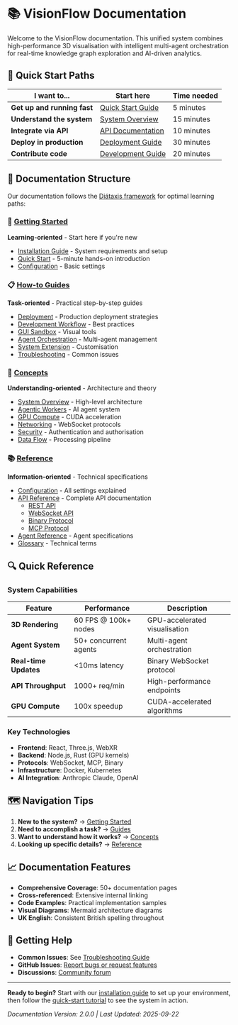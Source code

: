 # 📚 VisionFlow Documentation

Welcome to the VisionFlow documentation. This unified system combines high-performance 3D visualisation with intelligent multi-agent orchestration for real-time knowledge graph exploration and AI-driven analytics.

## 🚀 Quick Start Paths

| I want to... | Start here | Time needed |
|--------------|------------|-------------|
| **Get up and running fast** | [Quick Start Guide](getting-started/02-quick-start.md) | 5 minutes |
| **Understand the system** | [System Overview](concepts/01-system-overview.md) | 15 minutes |
| **Integrate via API** | [API Documentation](reference/api/index.md) | 10 minutes |
| **Deploy in production** | [Deployment Guide](guides/01-deployment.md) | 30 minutes |
| **Contribute code** | [Development Guide](guides/02-development-workflow.md) | 20 minutes |

## 📖 Documentation Structure

Our documentation follows the [Diátaxis framework](https://diataxis.fr/) for optimal learning paths:

### 🎯 [Getting Started](getting-started/00-index.md)
**Learning-oriented** - Start here if you're new
- [Installation Guide](getting-started/01-installation.md) - System requirements and setup
- [Quick Start](getting-started/02-quick-start.md) - 5-minute hands-on introduction
- [Configuration](getting-started/configuration.md) - Basic settings

### 📋 [How-to Guides](guides/index.md)
**Task-oriented** - Practical step-by-step guides
- [Deployment](guides/01-deployment.md) - Production deployment strategies
- [Development Workflow](guides/02-development-workflow.md) - Best practices
- [GUI Sandbox](guides/03-using-the-gui-sandbox.md) - Visual tools
- [Agent Orchestration](guides/04-orchestrating-agents.md) - Multi-agent management
- [System Extension](guides/05-extending-the-system.md) - Customisation
- [Troubleshooting](guides/06-troubleshooting.md) - Common issues

### 🧠 [Concepts](concepts/index.md)
**Understanding-oriented** - Architecture and theory
- [System Overview](concepts/01-system-overview.md) - High-level architecture
- [Agentic Workers](concepts/02-agentic-workers.md) - AI agent system
- [GPU Compute](concepts/03-gpu-compute.md) - CUDA acceleration
- [Networking](concepts/04-networking.md) - WebSocket protocols
- [Security](concepts/05-security.md) - Authentication and authorisation
- [Data Flow](concepts/06-data-flow.md) - Processing pipeline

### 📚 [Reference](reference/index.md)
**Information-oriented** - Technical specifications
- [Configuration](reference/configuration.md) - All settings explained
- [API Reference](reference/api/index.md) - Complete API documentation
  - [REST API](reference/api/rest-api.md)
  - [WebSocket API](reference/api/websocket-api.md)
  - [Binary Protocol](reference/api/binary-protocol.md)
  - [MCP Protocol](reference/api/mcp-protocol.md)
- [Agent Reference](reference/agents/README.md) - Agent specifications
- [Glossary](reference/glossary.md) - Technical terms

## 🔍 Quick Reference

### System Capabilities
| Feature | Performance | Description |
|---------|-------------|-------------|
| **3D Rendering** | 60 FPS @ 100k+ nodes | GPU-accelerated visualisation |
| **Agent System** | 50+ concurrent agents | Multi-agent orchestration |
| **Real-time Updates** | <10ms latency | Binary WebSocket protocol |
| **API Throughput** | 1000+ req/min | High-performance endpoints |
| **GPU Compute** | 100x speedup | CUDA-accelerated algorithms |

### Key Technologies
- **Frontend**: React, Three.js, WebXR
- **Backend**: Node.js, Rust (GPU kernels)
- **Protocols**: WebSocket, MCP, Binary
- **Infrastructure**: Docker, Kubernetes
- **AI Integration**: Anthropic Claude, OpenAI

## 🗺️ Navigation Tips

1. **New to the system?** → [Getting Started](getting-started/00-index.md)
2. **Need to accomplish a task?** → [Guides](guides/index.md)
3. **Want to understand how it works?** → [Concepts](concepts/index.md)
4. **Looking up specific details?** → [Reference](reference/index.md)

## 📈 Documentation Features

- **Comprehensive Coverage**: 50+ documentation pages
- **Cross-referenced**: Extensive internal linking
- **Code Examples**: Practical implementation samples
- **Visual Diagrams**: Mermaid architecture diagrams
- **UK English**: Consistent British spelling throughout

## 🚦 Getting Help

- **Common Issues**: See [Troubleshooting Guide](guides/06-troubleshooting.md)
- **GitHub Issues**: [Report bugs or request features](https://github.com/your-org/VisionsFlow/issues)
- **Discussions**: [Community forum](https://github.com/your-org/VisionsFlow/discussions)

---

**Ready to begin?** Start with our [installation guide](getting-started/01-installation.md) to set up your environment, then follow the [quick-start tutorial](getting-started/02-quick-start.md) to see the system in action.

*Documentation Version: 2.0.0 | Last Updated: 2025-09-22*